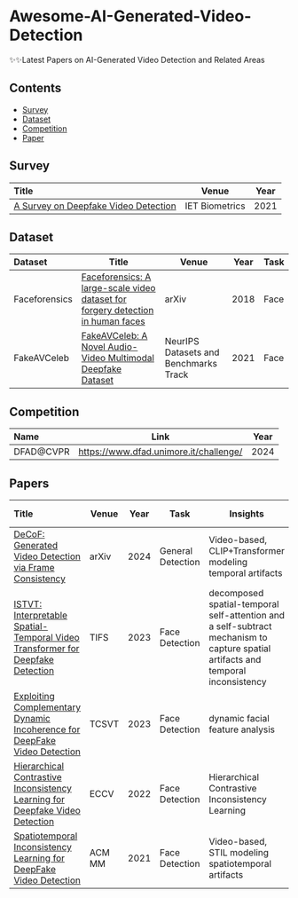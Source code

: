 # Awesome-AI-Generated-Video-Detection
✨✨Latest Papers on AI-Generated Video Detection and Related Areas

## Contents
- [Survey](#survey)
- [Dataset](#dataset)
- [Competition](#competition)
- [Paper](#papers)


## Survey
| Title                                                        | Venue       | Year |
| :----------------------------------------------------------- | ----------- | ---- |
|[A Survey on Deepfake Video Detection](https://ietresearch.onlinelibrary.wiley.com/doi/full/10.1049/bme2.12031) | IET Biometrics | 2021 

## Dataset
| Dataset|Title                                                        | Venue       | Year |       Task     |
| :--------------------------- | -------------------------------- | ----------- | ---- | -------------- |
| Faceforensics| [Faceforensics: A large-scale video dataset for forgery detection in human faces](https://arxiv.org/abs/1803.09179)| arXiv | 2018 | Face
| FakeAVCeleb | [FakeAVCeleb: A Novel Audio-Video Multimodal Deepfake Dataset](https://arxiv.org/abs/2108.05080)| NeurIPS Datasets and Benchmarks Track| 2021 | Face

## Competition
| Name|Link  | Year | 
| :--------------------------- | ------------- | ----------- | 
|DFAD@CVPR| https://www.dfad.unimore.it/challenge/| 2024


## Papers

| Title                                                        | Venue       | Year |       Task     |   Insights                       | Code if available                                                     |
| :----------------------------------------------------------- | ----------- | ---- | ---- |------------------------------------------------------------ | ---------------------------------------------------- |
| [DeCoF: Generated Video Detection via Frame Consistency](https://arxiv.org/pdf/2402.02085) | arXiv        | 2024 |   General Detection  |Video-based, CLIP+Transformer modeling temporal artifacts| N/A 
| [ISTVT: Interpretable Spatial-Temporal Video Transformer for Deepfake Detection](https://ieeexplore.ieee.org/abstract/document/10024806)| TIFS        | 2023 |   Face Detection  |decomposed spatial-temporal self-attention and a self-subtract mechanism to capture spatial artifacts and temporal inconsistency| N/A 
| [Exploiting Complementary Dynamic Incoherence for DeepFake Video Detection](https://ieeexplore.ieee.org/abstract/document/10023530) | TCSVT | 2023 | Face Detection| dynamic facial feature analysis |N/A
| [Hierarchical Contrastive Inconsistency Learning for Deepfake Video Detection](https://link.springer.com/chapter/10.1007/978-3-031-19775-8_35) | ECCV        | 2022 |   Face Detection  | Hierarchical Contrastive Inconsistency Learning | N/A 
| [Spatiotemporal Inconsistency Learning for DeepFake Video Detection](https://arxiv.org/pdf/2109.01860) | ACM MM        | 2021 |   Face Detection  |Video-based, STIL modeling spatiotemporal artifacts| [Code](https://github.com/Tencent/TFace)
